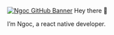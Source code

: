 [![Ngoc GitHub Banner](./assets/GitHubHeader.png)](https://facebook.com/dev2n)
Hey there 👋

I’m Ngoc, a react native developer.

<br>
